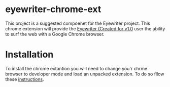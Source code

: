 eyewriter-chrome-ext
====================
This project is a suggested compoenet for the Eyewriter project.
This chrome extension will provide the [Eyewriter (Created for v1.0](https://github.com/eyewriter/) user the ability to surf the web with a Google Chrome browser.

Installation
============
To install the chrome extantion you will need to change you'r chrme browser to developer mode and load an unpacked extension.
To do so fllow these [instructions](http://developer.chrome.com/extensions/getstarted#unpacked).




